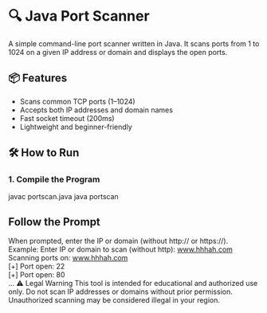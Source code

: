 # 🔍 Java Port Scanner

A simple command-line port scanner written in Java. It scans ports from 1 to 1024 on a given IP address or domain and displays the open ports.

## 📦 Features

- Scans common TCP ports (1–1024)
- Accepts both IP addresses and domain names
- Fast socket timeout (200ms)
- Lightweight and beginner-friendly

## 🛠️ How to Run

### 1. Compile the Program
javac portscan.java
java portscan
## Follow the Prompt
When prompted, enter the IP or domain (without http:// or https://). Example:
Enter IP or domain to scan (without http): www.hhhah.com  
Scanning ports on:   www.hhhah.com  
[+] Port open: 22  
[+] Port open: 80  
...
⚠️ Legal Warning
This tool is intended for educational and authorized use only. Do not scan IP addresses or domains without prior permission. Unauthorized scanning may be considered illegal in your region.


